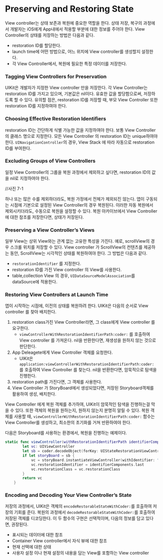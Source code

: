 # Preserving and Restoring State

View controller는 상태 보존과 복원에 중요한 역할을 한다. 상태 저장, 복구의 과정에서 개발자는 iOS에게 App내에서 적용할 부분에 대한 정보를 주어야 한다. View Controller의 상태를 저장하는 방법은 다음과 같다.

- restoration ID를 할당한다.
- launch time에 어떤 방법으로, 어느 위치에 View controller를 생성할지 설정한다.
- 각 View Controller에서, 복원에 필요한 특정 데이터를 저장한다.



### Tagging View Controllers for Preservation

UIKit은 개발자가 지정한 View controller 만을 저장한다. 각 View Controller는 restoration ID를 가지고 있으며, 기본값은 nil이다. 유효한 값을 할당함으로써, 저장하도록 할 수 있다. 유의할 점은, restoration ID를 저장할 때, 부모 View Controller 또한 restoration ID를 지정하여야 한다. 



### Choosing Effective Restoration Identifiers

restoration ID는 간단하게 식별 가능한 값을 지정하여야 한다. 보통 View Controller 의 클래스 명으로 지정한다. 모든 View Controller 의 restoration ID는 unique하여야 한다. `UINavigationController`의 경우, View Stack 에 따라 자동으로 restoration ID를 부여한다. 



### Excluding Groups of View Controllers

일정 View Controller의 그룹을 복원 과정에서 제외하고 싶다면, restoration ID의 값을 nil로 지정하여야 한다. 

//사진 7-1

하나 또는 많은 수를 제외하더라도, 복원 가정에서 전체가 제외되진 않는다. 앱이 구동되는 시점에 기본으로 설정된 View Controller의 경우 복원된다. 이러한 자동 복원에서 제외시키더라도, 수동으로 복원을 설정할 수 있다. 복원 아카이브에서 View Controller에 대한 참조를 저장한다면, 상태가 저장된다. 



### Preserving a View Controller’s Views

 일부 View는 상위 View와는 관계 없는 고유한 특성을 가진다. 예로, scrollView의 경우 스크롤 위치를 저장할 수 있다. View controller 가 ScrollView의 컨텐츠를 제공하는 동안, ScrollView는 시각적인 상태를 복원하여야 한다. 그 방법은 다음과 같다.

-  `restorationIdentifier` 를 지정한다.
- restoration ID를 가진 View controller 의 View를 사용한다.
- table,collection View  의 경우, `UIDataSourceModelAssociation`를 dataSource에 적용한다.



### Restoring View Controllers at Launch Time

앱이 시작하는 시점에, 이전의 상태를 복원하려 한다. UIKit은 다음의 순서로 View controller 를 찾아 배치한다.

1. restoration class가진 View Controller라면, 그 class에게 View controller 를 요구한다.
   - `viewControllerWithRestorationIdentifierPath:coder:`  를 호출하여 View controller 를 가져온다. nil을 반환한다면, 재생성을 원하지 않는 것으로 판단한다.
2. App Deleagete에게 View Controller 객체를 요청한다.
   - UIKit은 `application:viewControllerWithRestorationIdentifierPath:coder:` 를 호출하여 View Controller 를 찾는다. nil을 반환한다면, 암묵적으로 탐색을 진행한다.
3. restoration path를 가진다면, 그 객체를 사용한다. 
4. View Controller 가 StoryBoard에서 생성되었다면,  저장된 Storyboard객체를 활용하여 생성, 배치한다. 



View Controller 에게 복원 객체를 추가하여, UIKit이 암묵적인 탐색을 진행하는걸 막을 수 있다.  또한 객체의 복원을 원하는지, 원하지 않는지 분명히 알릴 수 있다. 복원 객체를 사용할 때,   `viewControllerWithRestorationIdentifierPath:coder:`  함수는 View Controller를 생성하고, 최소한의 초기화를 거쳐 반환하여야 한다. 

다음은 Storyboard를 사용하는 환경에서, 복원을 진행하는 예제이다. 

```swift
static func viewController(withRestorationIdentifierPath identifierComponents: [Any], coder: NSCoder) -> UIViewController? {
        let vc: UIViewController
        let sb = coder.decodeObject(forKey: UIStateRestorationViewControllerStoryboardKey) as? UIStoryboard
        if let storyBoard = sb {
            vc = storyBoard.instantiateViewController(withIdentifier: "vc") as! UIViewController
            vc.restorationIdentifier = identifierComponents.last
            vc.restorationClass = vc.restorationClass
        }
        return vc
    }
```



### Encoding and Decoding Your View Controller’s State

저장의 과정에서, UIKit은 객체의 `encodeRestorableStateWithCoder:`를 호출하여 저장의 기회를 준다. 복원의 과정에서 `decodeRestorableStateWithCoder:`를 호출하여 저장된 객체를 디코딩한다. 이 두 함수의 구현은 선택적이며, 다음의 정보를 담고 있다면, 권장된다. 

- 표시되는 데이터에 대한 참조
- Container View controller에서  자식 뷰에 대한 참조
- 현재 선택에 대한 상태
- 사용자 설정 이나 현재 설정의 내용을 담는 View를 포함하는  View controller





